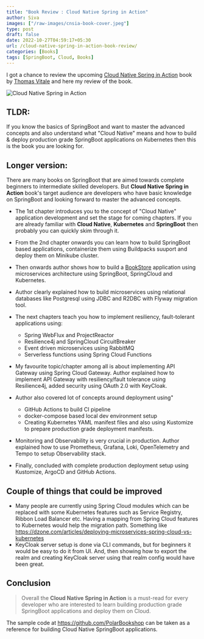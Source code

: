 ```yaml
---
title: "Book Review : Cloud Native Spring in Action"
author: Siva
images: ["/raw-images/cnsia-book-cover.jpeg"]
type: post
draft: false
date: 2022-10-27T04:59:17+05:30
url: /cloud-native-spring-in-action-book-review/
categories: [Books]
tags: [SpringBoot, Cloud, Books]
---
```


I got a chance to review the upcoming [Cloud Native Spring in Action](https://www.manning.com/books/cloud-native-spring-in-action) book by [Thomas Vitale](https://twitter.com/vitalethomas) and here my review of the book.

![Cloud Native Spring in Action](/raw-images/cnsia-book-cover.jpeg "Cloud Native Spring in Action")

## TLDR:
If you know the basics of SpringBoot and want to master the advanced concepts and also understand what "Cloud Native" means and
how to build & deploy production grade SpringBoot applications on Kubernetes then this is the book you are looking for.


## Longer version:

There are many books on SpringBoot that are aimed towards complete beginners to intermediate skilled developers.
But **Cloud Native Spring in Action** book's target audience are developers who have basic knowledge on SpringBoot and looking forward to master the advanced concepts.

* The 1st chapter introduces you to the concept of "Cloud Native" application development and set the stage for coming chapters.
  If you are already familiar with **Cloud Native**, **Kubernetes** and **SpringBoot** then probably you can quickly skim through it.

* From the 2nd chapter onwards you can learn how to build SpringBoot based applications, containerize them using Buildpacks suuport and deploy them on Minikube cluster.

* Then onwards author shows how to build a [BookStore](https://github.com/PolarBookshop) application using microservices architecture using SpringBoot, SpringCloud and Kubernetes.

* Author clearly explained how to build microservices using relational databases like Postgresql using JDBC and R2DBC with Flyway migration tool.

* The next chapters teach you how to implement resiliency, fault-tolerant applications using:
  * Spring WebFlux and ProjectReactor
  * Resilience4j and SpringCloud CircuitBreaker
  * Event driven microservices using RabbitMQ
  * Serverless functions using Spring Cloud Functions

* My favourite topic/chapter among all is about implementing API Gateway using Spring Cloud Gateway. 
  Author explained how to implement API Gateway with resiliency/fault tolerance using Resilience4j, 
  added security using OAuth 2.0 with KeyCloak.

* Author also covered lot of concepts around deployment using"
  * GitHub Actions to build CI pipeline
  * docker-compose based local dev environment setup
  * Creating Kubernetes YAML manifest files and also using Kustomize to prepare production grade deployment manifests.

* Monitoring and Observability is very crucial in production. Author explained how to use Prometheus, Grafana, Loki, OpenTelemetry and Tempo to setup Observability stack.

* Finally, concluded with complete production deployment setup using Kustomize, ArgoCD and GitHub Actions.

## Couple of things that could be improved
* Many people are currently using Spring Cloud modules which can be replaced with some Kubernetes features such as Service Registry, Ribbon Load Balancer etc.
  Having a mapping from Spring Cloud features to Kubernetes would help the migration path. Something like https://dzone.com/articles/deploying-microservices-spring-cloud-vs-kubernetes
* KeyCloak server setup is done via CLI commands, but for beginners it would be easy to do it from UI. And, then showing how to export the realm and creating KeyCloak server using that realm config would have been great.

## Conclusion
> Overall the **Cloud Native Spring in Action** is a must-read for every developer who are interested to learn building production grade SpringBoot applications and deploy them on Cloud.

The sample code at https://github.com/PolarBookshop can be taken as a reference for building Cloud Native SpringBoot applications.
